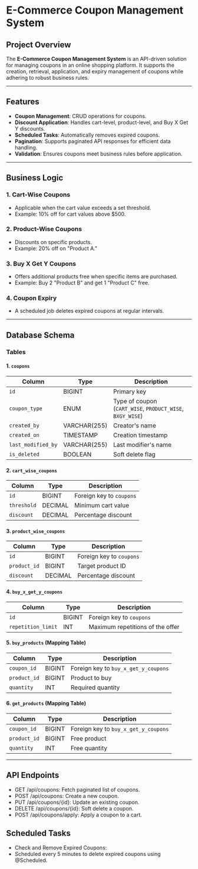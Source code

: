 # E-Commerce Coupon Management System

## Project Overview

The **E-Commerce Coupon Management System** is an API-driven solution for managing coupons in an online shopping platform. It supports the creation, retrieval, application, and expiry management of coupons while adhering to robust business rules.

---

## Features

- **Coupon Management**: CRUD operations for coupons.
- **Discount Application**: Handles cart-level, product-level, and Buy X Get Y discounts.
- **Scheduled Tasks**: Automatically removes expired coupons.
- **Pagination**: Supports paginated API responses for efficient data handling.
- **Validation**: Ensures coupons meet business rules before application.

---

## Business Logic

### 1. **Cart-Wise Coupons**
- Applicable when the cart value exceeds a set threshold.
- Example: 10% off for cart values above $500.

### 2. **Product-Wise Coupons**
- Discounts on specific products.
- Example: 20% off on "Product A."

### 3. **Buy X Get Y Coupons**
- Offers additional products free when specific items are purchased.
- Example: Buy 2 "Product B" and get 1 "Product C" free.

### 4. **Coupon Expiry**
- A scheduled job deletes expired coupons at regular intervals.

---

## Database Schema

### **Tables**

#### 1. `coupons`
| Column              | Type           | Description                              |
|---------------------|----------------|------------------------------------------|
| `id`                | BIGINT         | Primary key                              |
| `coupon_type`       | ENUM           | Type of coupon (`CART_WISE`, `PRODUCT_WISE`, `BXGY_WISE`) |
| `created_by`        | VARCHAR(255)   | Creator's name                           |
| `created_on`        | TIMESTAMP      | Creation timestamp                       |
| `last_modified_by`  | VARCHAR(255)   | Last modifier's name                     |
| `is_deleted`        | BOOLEAN        | Soft delete flag                         |

#### 2. `cart_wise_coupons`
| Column         | Type     | Description                     |
|----------------|----------|---------------------------------|
| `id`           | BIGINT   | Foreign key to `coupons`        |
| `threshold`    | DECIMAL  | Minimum cart value              |
| `discount`     | DECIMAL  | Percentage discount             |

#### 3. `product_wise_coupons`
| Column         | Type     | Description                     |
|----------------|----------|---------------------------------|
| `id`           | BIGINT   | Foreign key to `coupons`        |
| `product_id`   | BIGINT   | Target product ID               |
| `discount`     | DECIMAL  | Percentage discount             |

#### 4. `buy_x_get_y_coupons`
| Column             | Type         | Description                     |
|--------------------|--------------|---------------------------------|
| `id`               | BIGINT       | Foreign key to `coupons`        |
| `repetition_limit` | INT          | Maximum repetitions of the offer|

#### 5. `buy_products` (Mapping Table)
| Column         | Type     | Description                     |
|----------------|----------|---------------------------------|
| `coupon_id`    | BIGINT   | Foreign key to `buy_x_get_y_coupons` |
| `product_id`   | BIGINT   | Product to buy                  |
| `quantity`     | INT      | Required quantity               |

#### 6. `get_products` (Mapping Table)
| Column         | Type     | Description                     |
|----------------|----------|---------------------------------|
| `coupon_id`    | BIGINT   | Foreign key to `buy_x_get_y_coupons` |
| `product_id`   | BIGINT   | Free product                    |
| `quantity`     | INT      | Free quantity                   |

---

## API Endpoints

- GET /api/coupons: Fetch paginated list of coupons.
- POST /api/coupons: Create a new coupon.
- PUT /api/coupons/{id}: Update an existing coupon.
- DELETE /api/coupons/{id}: Soft delete a coupon.
- POST /api/coupons/apply: Apply a coupon to a cart.

## Scheduled Tasks

- Check and Remove Expired Coupons:
- Scheduled every 5 minutes to delete expired coupons using @Scheduled.